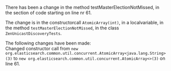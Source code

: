 There has been a change in the method testMasterElectionNotMissed, in the section of code starting on line nr 61.
  
The change is in the constructorcall ```AtomicArray(int)```, in a localvariable, in the method ```testMasterElectionNotMissed```, in the class ```ZenUnicastDiscoveryTests```.
  
The following changes have been made:  
Changed constructor call from ```new org.elasticsearch.common.util.concurrent.AtomicArray<java.lang.String>(3)``` to ```new org.elasticsearch.common.util.concurrent.AtomicArray<>(3)``` on line 61.  
